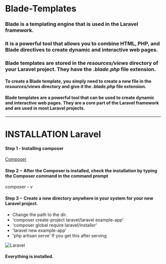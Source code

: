 # Blade-Templates

### Blade is a templating engine that is used in the Laravel framework. 

### It is a powerful tool that allows you to combine HTML, PHP, and Blade directives to create dynamic and interactive web pages.

### Blade templates are stored in the _resources/views_ directory of your Laravel project. They have the _.blade.php_ file extension.

#### To create a Blade template, you simply need to create a new file in the _resources/views_ directory and give it the _.blade.php_ file extension.

#### Blade templates are a powerful tool that can be used to create dynamic and interactive web pages. They are a core part of the Laravel framework and are used in most Laravel projects.

***
# INSTALLATION Laravel

#### Step 1 - Installing composer
[Composer](https://getcomposer.org)

#### Step 2 − After the Composer is installed, check the installation by typing the Composer command in the command prompt
 composer - v

#### Step 3 − Create a new directory anywhere in your system for your new Laravel project.
  * Change the path to the dir.
  * 'composer create-project laravel/laravel example-app'
  * 'composer global require laravel/installer'
  * 'laravel new example-app'
  * 'php artisan serve'
     If you get this after serving

  ![Laravel](https://www.tutorialspoint.com/laravel/images/laravel_installed.jpg)

  #### Everything is installed.
